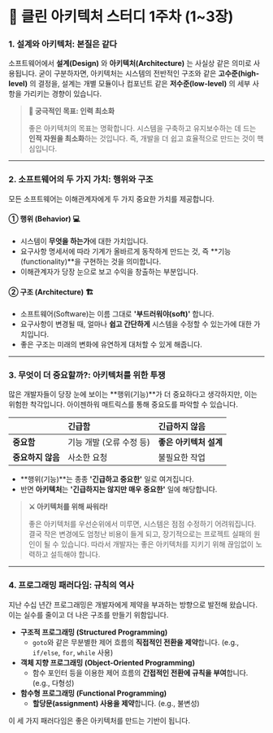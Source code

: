 # 🧹 클린 아키텍처 스터디 1주차 (1~3장)

### 1. 설계와 아키텍처: 본질은 같다

소프트웨어에서 **설계(Design)** 와 **아키텍처(Architecture)** 는 사실상 같은 의미로 사용됩니다. 굳이 구분하자면, 아키텍처는 시스템의 전반적인 구조와 같은 **고수준(high-level)** 의 결정을, 설계는 개별 모듈이나 컴포넌트 같은 **저수준(low-level)** 의 세부 사항을 가리키는 경향이 있습니다.

> **🎯 궁극적인 목표: 인력 최소화**
>
> 좋은 아키텍처의 목표는 명확합니다. 시스템을 구축하고 유지보수하는 데 드는 **인적 자원을 최소화**하는 것입니다. 즉, 개발을 더 쉽고 효율적으로 만드는 것이 핵심입니다.

---

### 2. 소프트웨어의 두 가지 가치: 행위와 구조

모든 소프트웨어는 이해관계자에게 두 가지 중요한 가치를 제공합니다.

#### **① 행위 (Behavior) 💻**

- 시스템이 **무엇을 하는가**에 대한 가치입니다.
- 요구사항 명세서에 따라 기계가 올바르게 동작하게 만드는 것, 즉 **기능(functionality)**을 구현하는 것을 의미합니다.
- 이해관계자가 당장 눈으로 보고 수익을 창출하는 부분입니다.

#### **② 구조 (Architecture) 🏗️**

- 소프트웨어(Software)는 이름 그대로 **'부드러워야(soft)'** 합니다.
- 요구사항이 변경될 때, 얼마나 **쉽고 간단하게** 시스템을 수정할 수 있는가에 대한 가치입니다.
- 좋은 구조는 미래의 변화에 유연하게 대처할 수 있게 해줍니다.

---

### 3. 무엇이 더 중요할까?: 아키텍처를 위한 투쟁

많은 개발자들이 당장 눈에 보이는 **행위(기능)**가 더 중요하다고 생각하지만, 이는 위험한 착각입니다. 아이젠하워 매트릭스를 통해 중요도를 파악할 수 있습니다.

|                   | **긴급함**               | **긴급하지 않음**      |
| :---------------- | :----------------------- | :--------------------- |
| **중요함**        | 기능 개발 (오류 수정 등) | **좋은 아키텍처 설계** |
| **중요하지 않음** | 사소한 요청              | 불필요한 작업          |

- **행위(기능)**는 종종 **'긴급하고 중요한'** 일로 여겨집니다.
- 반면 **아키텍처**는 **'긴급하지는 않지만 매우 중요한'** 일에 해당합니다.

> **⚔️ 아키텍처를 위해 싸워라!**
>
> 좋은 아키텍처를 우선순위에서 미루면, 시스템은 점점 수정하기 어려워집니다. 결국 작은 변경에도 엄청난 비용이 들게 되고, 장기적으로는 프로젝트 실패의 원인이 될 수 있습니다. 따라서 개발자는 좋은 아키텍처를 지키기 위해 끊임없이 노력하고 설득해야 합니다.

---

### 4. 프로그래밍 패러다임: 규칙의 역사

지난 수십 년간 프로그래밍은 개발자에게 제약을 부과하는 방향으로 발전해 왔습니다. 이는 실수를 줄이고 더 나은 구조를 만들기 위함입니다.

- **구조적 프로그래밍 (Structured Programming)**
  - `goto`와 같은 무분별한 제어 흐름의 **직접적인 전환을 제약**합니다. (e.g., `if/else`, `for`, `while` 사용)
- **객체 지향 프로그래밍 (Object-Oriented Programming)**
  - 함수 포인터 등을 이용한 제어 흐름의 **간접적인 전환에 규칙을 부여**합니다. (e.g., 다형성)
- **함수형 프로그래밍 (Functional Programming)**
  - **할당문(assignment) 사용을 제약**합니다. (e.g., 불변성)

이 세 가지 패러다임은 좋은 아키텍처를 만드는 기반이 됩니다.
